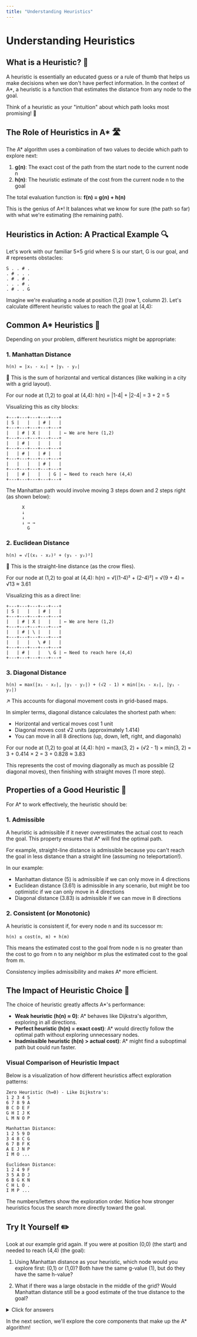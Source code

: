 ```yaml
---
title: "Understanding Heuristics"
---
```

# Understanding Heuristics

## What is a Heuristic? 🧠

A heuristic is essentially an educated guess or a rule of thumb that helps us make decisions when we don't have perfect information. In the context of A*, a heuristic is a function that estimates the distance from any node to the goal.

Think of a heuristic as your "intuition" about which path looks most promising! 🔮

## The Role of Heuristics in A* 🛣️

The A* algorithm uses a combination of two values to decide which path to explore next:

1. **g(n)**: The exact cost of the path from the start node to the current node n
2. **h(n)**: The heuristic estimate of the cost from the current node n to the goal

The total evaluation function is:
**f(n) = g(n) + h(n)**

This is the genius of A*! It balances what we know for sure (the path so far) with what we're estimating (the remaining path).

## Heuristics in Action: A Practical Example 🔍

Let's work with our familiar 5×5 grid where S is our start, G is our goal, and # represents obstacles:

```
S . . # .
. # . . .
. # . # .
. . . # .
. # . . G
```

Imagine we're evaluating a node at position (1,2) (row 1, column 2). Let's calculate different heuristic values to reach the goal at (4,4):

## Common A* Heuristics 📏

Depending on your problem, different heuristics might be appropriate:

### 1. Manhattan Distance

```
h(n) = |x₁ - x₂| + |y₁ - y₂|
```

👣 This is the sum of horizontal and vertical distances (like walking in a city with a grid layout).

For our node at (1,2) to goal at (4,4):
h(n) = |1-4| + |2-4| = 3 + 2 = 5

Visualizing this as city blocks:
```
+---+---+---+---+---+
| S |   |   | # |   |
+---+---+---+---+---+
|   | # | X |   |   | ← We are here (1,2)
+---+---+---+---+---+
|   | # |   |   |   |
+---+---+---+---+---+
|   | # |   | # |   |
+---+---+---+---+---+
|   |   |   | # |   |
+---+---+---+---+---+
|   | # |   |   | G | ← Need to reach here (4,4)
+---+---+---+---+---+
```

The Manhattan path would involve moving 3 steps down and 2 steps right (as shown below):
```
      X
      ↓
      ↓
      ↓ → →
        G
```

### 2. Euclidean Distance

```
h(n) = √[(x₁ - x₂)² + (y₁ - y₂)²]
```

🧵 This is the straight-line distance (as the crow flies).

For our node at (1,2) to goal at (4,4):
h(n) = √[(1-4)² + (2-4)²] = √(9 + 4) = √13 ≈ 3.61

Visualizing this as a direct line:
```
+---+---+---+---+---+
| S |   |   | # |   |
+---+---+---+---+---+
|   | # | X |   |   | ← We are here (1,2)
+---+---+---+---+---+
|   | # | \ |   |   |
+---+---+---+---+---+
|   |   |   \ # |   |
+---+---+---+---+---+
|   | # |   |   \ G | ← Need to reach here (4,4)
+---+---+---+---+---+
```

### 3. Diagonal Distance

```
h(n) = max(|x₁ - x₂|, |y₁ - y₂|) + (√2 - 1) × min(|x₁ - x₂|, |y₁ - y₂|)
```

↗️ This accounts for diagonal movement costs in grid-based maps.

In simpler terms, diagonal distance calculates the shortest path when:
- Horizontal and vertical moves cost 1 unit
- Diagonal moves cost √2 units (approximately 1.414)
- You can move in all 8 directions (up, down, left, right, and diagonals)

For our node at (1,2) to goal at (4,4):
h(n) = max(3, 2) + (√2 - 1) × min(3, 2)
     = 3 + 0.414 × 2
     = 3 + 0.828
     ≈ 3.83

This represents the cost of moving diagonally as much as possible (2 diagonal moves), then finishing with straight moves (1 more step).

## Properties of a Good Heuristic 🌟

For A* to work effectively, the heuristic should be:

### 1. Admissible

A heuristic is admissible if it never overestimates the actual cost to reach the goal. This property ensures that A* will find the optimal path.

For example, straight-line distance is admissible because you can't reach the goal in less distance than a straight line (assuming no teleportation!).

In our example:
- Manhattan distance (5) is admissible if we can only move in 4 directions
- Euclidean distance (3.61) is admissible in any scenario, but might be too optimistic if we can only move in 4 directions
- Diagonal distance (3.83) is admissible if we can move in 8 directions

### 2. Consistent (or Monotonic)

A heuristic is consistent if, for every node n and its successor m:
```
h(n) ≤ cost(n, m) + h(m)
```

This means the estimated cost to the goal from node n is no greater than the cost to go from n to any neighbor m plus the estimated cost to the goal from m.

Consistency implies admissibility and makes A* more efficient.

## The Impact of Heuristic Choice 🎯

The choice of heuristic greatly affects A*'s performance:

- **Weak heuristic (h(n) ≈ 0)**: A* behaves like Dijkstra's algorithm, exploring in all directions.
- **Perfect heuristic (h(n) = exact cost)**: A* would directly follow the optimal path without exploring unnecessary nodes.
- **Inadmissible heuristic (h(n) > actual cost)**: A* might find a suboptimal path but could run faster.

### Visual Comparison of Heuristic Impact

Below is a visualization of how different heuristics affect exploration patterns:

```
Zero Heuristic (h=0) - Like Dijkstra's:
1 2 3 4 5
6 7 8 9 A
B C D E F
G H I J K
L M N O P

Manhattan Distance:
1 2 5 9 D
3 4 8 C G
6 7 B F K
A E J N P
I M O ...

Euclidean Distance:
1 2 4 9 F
3 5 A D J
6 B G K N
C H L O .
I M P ...
```

The numbers/letters show the exploration order. Notice how stronger heuristics focus the search more directly toward the goal.

## Try It Yourself ✏️

Look at our example grid again. If you were at position (0,0) (the start) and needed to reach (4,4) (the goal):

1. Using Manhattan distance as your heuristic, which node would you explore first: (0,1) or (1,0)? Both have the same g-value (1), but do they have the same h-value?

2. What if there was a large obstacle in the middle of the grid? Would Manhattan distance still be a good estimate of the true distance to the goal?

<details>
<summary>Click for answers</summary>

1. Both (0,1) and (1,0) have the same Manhattan distance to the goal: 8. Since their g-values are also the same (1), their f-values would be equal (9). In this case, A* would need a tie-breaking rule.

2. With a large obstacle, Manhattan distance might significantly underestimate the true path length, but it remains admissible (never overestimates). This would cause A* to explore more nodes, potentially slowing it down but still eventually finding the optimal path.
</details>

In the next section, we'll explore the core components that make up the A* algorithm!
